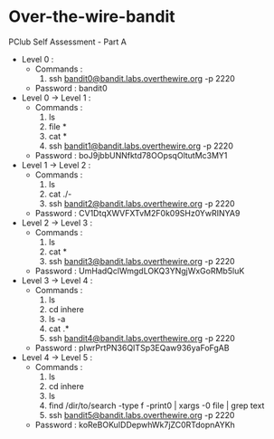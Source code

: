 # Over-the-wire-bandit
PClub Self Assessment - Part A

- Level 0 :
  - Commands :
    1. ssh bandit0@bandit.labs.overthewire.org -p 2220
  - Password : bandit0
- Level  0 -> Level 1 :
  - Commands :
    1. ls
    1. file *
    1. cat *
    1. ssh bandit1@bandit.labs.overthewire.org -p 2220
  - Password : boJ9jbbUNNfktd78OOpsqOltutMc3MY1
- Level 1 -> Level 2 :
  - Commands :
    1. ls
    2. cat ./-
    1. ssh bandit2@bandit.labs.overthewire.org -p 2220
  - Password : CV1DtqXWVFXTvM2F0k09SHz0YwRINYA9
- Level 2 -> Level 3 :
  - Commands :
    1. ls
    2. cat *
    3. ssh bandit3@bandit.labs.overthewire.org -p 2220
  - Password : UmHadQclWmgdLOKQ3YNgjWxGoRMb5luK
- Level 3 -> Level 4 :
  - Commands :
    1. ls
    2. cd inhere
    3. ls -a
    4. cat .*
    5. ssh bandit4@bandit.labs.overthewire.org -p 2220
  - Password : pIwrPrtPN36QITSp3EQaw936yaFoFgAB
- Level 4 -> Level 5 :
  - Commands :
    1. ls
    2. cd inhere
    3. ls
    4. find /dir/to/search -type f -print0 | xargs -0 file | grep text
    5. ssh bandit5@bandit.labs.overthewire.org -p 2220
  - Password : koReBOKuIDDepwhWk7jZC0RTdopnAYKh
